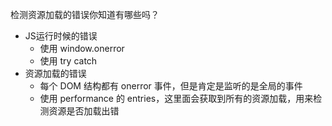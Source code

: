 检测资源加载的错误你知道有哪些吗？

- JS运行时候的错误
  - 使用 window.onerror 
  - 使用 try catch
- 资源加载的错误
  - 每个 DOM 结构都有 onerror 事件，但是肯定是监听的是全局的事件
  - 使用 performance 的 entries，这里面会获取到所有的资源加载，用来检测资源是否加载出错

